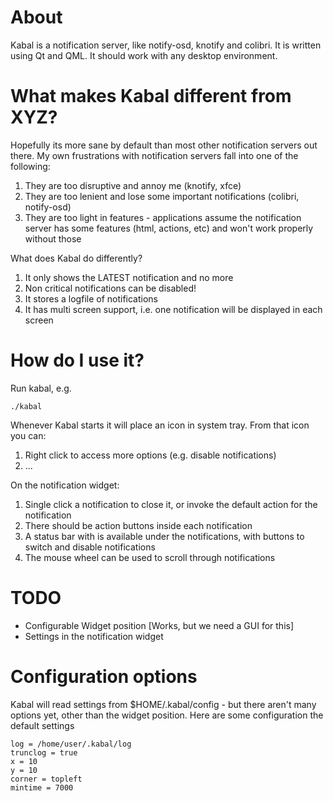 
# About

Kabal is a notification server, like notify-osd, knotify and colibri. It is written
using Qt and QML. It should work with any desktop environment.


# What makes Kabal different from XYZ?

Hopefully its more sane by default than most other notification servers out there. My own
frustrations with notification servers fall into one of the following:

1. They are too disruptive and annoy me (knotify, xfce)
2. They are too lenient and lose some important 
   notifications (colibri, notify-osd)
3. They are too light in features - applications 
   assume the notification server has some features
   (html, actions, etc) and won't work properly without those

What does Kabal do differently?

1. It only shows the LATEST notification and no more
2. Non critical notifications can be disabled!
3. It stores a logfile of notifications
4. It has multi screen support, i.e. one notification
   will be displayed in each screen

# How do I use it?

Run kabal, e.g.

    ./kabal

Whenever Kabal starts it will place an icon in system tray. From that icon
you can:

1. Right click to access more options (e.g. disable notifications)
1. ...

On the notification widget:

1. Single click a notification to close it, or invoke the default action
   for the notification
2. There should be action buttons inside each notification
3. A status bar with is available under the notifications, with
   buttons to switch and disable notifications
4. The mouse wheel can be used to scroll through notifications

# TODO 

* Configurable Widget position [Works, but we need a GUI for this]
* Settings in the notification widget

# Configuration options

Kabal will read settings from $HOME/.kabal/config - but there aren't
many options yet, other than the widget position. Here are some configuration 
the default settings

    log = /home/user/.kabal/log
    trunclog = true
    x = 10
    y = 10
    corner = topleft
    mintime = 7000


